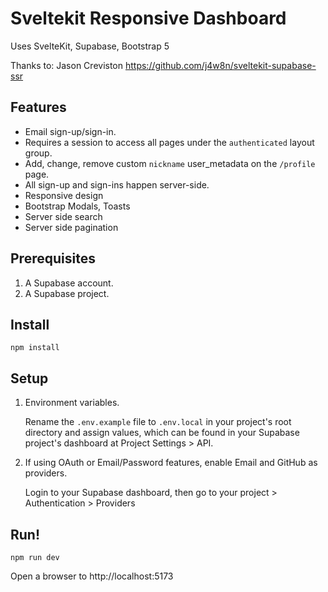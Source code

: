 

# Sveltekit Responsive Dashboard

Uses SvelteKit, Supabase, Bootstrap 5


Thanks to:
Jason Creviston
https://github.com/j4w8n/sveltekit-supabase-ssr

## Features

- Email sign-up/sign-in.
- Requires a session to access all pages under the `authenticated` layout group.
- Add, change, remove custom `nickname` user_metadata on the `/profile` page.
- All sign-up and sign-ins happen server-side.
- Responsive design 
- Bootstrap Modals, Toasts
- Server side search
- Server side pagination

## Prerequisites

1. A Supabase account.
2. A Supabase project.

## Install

```
npm install
```

## Setup

1. Environment variables.
    
    Rename the `.env.example` file to `.env.local` in your project's root directory and assign values, which can be found in your Supabase project's dashboard at Project Settings > API. 

2. If using OAuth or Email/Password features, enable Email and GitHub as providers.

    Login to your Supabase dashboard, then go to your project > Authentication > Providers

## Run!

```
npm run dev
```

Open a browser to http://localhost:5173

